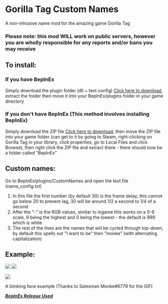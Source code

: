 # Gorilla Tag Custom Names
A non-intrusive name mod for the amazing game Gorilla Tag
### Please note: this mod WILL work on public servers, however you are wholly responsible for any reports and/or bans you may receive

## To install:
### If you have BepInEx
Simply download the plugin folder (dll + text config) [Click here to download](https://github.com/jeydevv/Gorilla-Tag-Custom-Names/releases/download/1.0.1/CustomNames.Plugin.zip), extract the folder then move it into your BepInEx/plugins folder in your game directory
### If you don't have BepInEx (This method involves installing BepInEx)
Simply download the ZIP file [Click here to download](https://github.com/jeydevv/Gorilla-Tag-Custom-Names/releases/download/1.0.1/CustomNames.with.BepInEx.zip), then move the ZIP file into your game folder (can get to it by going to Steam, right-clicking on Gorilla Tag in your library, click properties, go to Local Files and click Browse), then right click the ZIP file and extract there - there should now be a folder called "BepInEx"

## Custom names:
Go to BepInEx/plugins/CustomNames and open the text file (name_config.txt)
1) In this file the first number (by default 30) is the frame delay, this cannot go below 20 to prevent lag, 30 will be around 1/2 a second to 1/4 of a second
2) After the "-" is the RGB values, similar to ingame this works on a 0-9 scale, 9 being the highest and 0 being the lowest - the default is 999 which is white
3) The rest of the lines are the names that will be cycled through top-down, by default this spells out "I want to be" then "monke" (with alternating capitalization)

## Example:
![](https://i.postimg.cc/ZKCXVq7J/Capture.jpg)
![](https://media.giphy.com/media/vq4SG0mQf1UGfCgxN2/giphy.gif)

![](https://media4.giphy.com/media/BF24FNzGg8RFIBCmwy/giphy.gif)

A blinking face example (Thanks to Salesman Monke#6779 for the GIF)

***[BepInEx Release Used](https://github.com/BepInEx/BepInEx/releases)***
